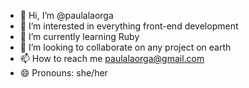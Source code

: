 - 👋 Hi, I’m @paulalaorga
- 👀 I’m interested in everything front-end development
- 🌱 I’m currently learning Ruby
- 💞️ I’m looking to collaborate on any project on earth
- 📫 How to reach me paulalaorga@gmail.com
- 😄 Pronouns: she/her

<!---
paulalaorga/paulalaorga is a ✨ special ✨ repository because its `README.md` (this file) appears on your GitHub profile.
You can click the Preview link to take a look at your changes.
--->

